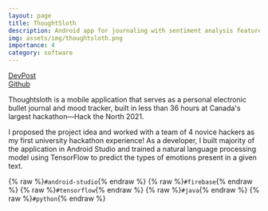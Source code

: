 ```yaml
---
layout: page
title: ThoughtSloth
description: Android app for journaling with sentiment analysis features.
img: assets/img/thoughtsloth.png
importance: 4
category: software
---
```


<div class = "projheader">
    <div class="links"><a href="https://devpost.com/software/thoughtsloth" class="btn z-depth-0" role="button"> DevPost </a></div>
    <div class="links"><a href="https://github.com/helen-li/thoughtsloth" class="btn z-depth-0" role="button"> <i class="fab fa-github gh-icon"></i> Github</a></div>
</div>

Thoughtsloth is a mobile application that serves as a personal electronic bullet journal and mood tracker, built in less than 36 hours at Canada's largest hackathon—Hack the North 2021.

I proposed the project idea and worked with a team of 4 novice hackers as my first university hackathon experience!
As a developer, I built majority of the application in Android Studio and trained a natural language processing model using TensorFlow to predict the types of emotions present in a given text.

{% raw %}```#android-studio```{% endraw %}
{% raw %}```#firebase```{% endraw %}
{% raw %}```#tensorflow```{% endraw %}
{% raw %}```#java```{% endraw %}
{% raw %}```#python```{% endraw %}